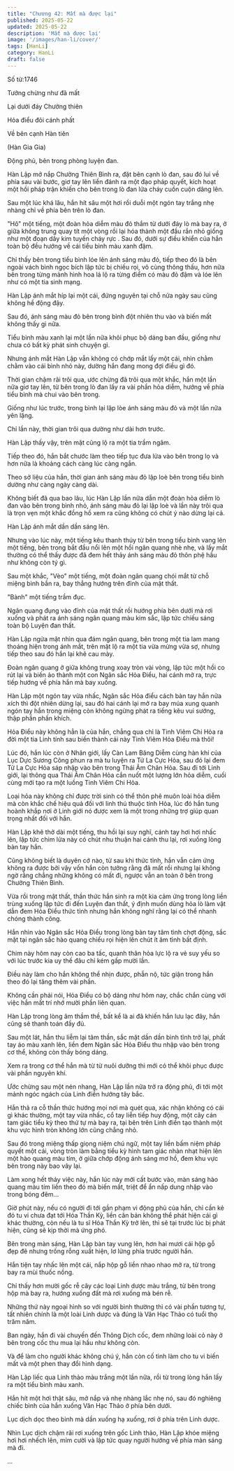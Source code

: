 ```yaml
---
title: "Chương 42: Mất mà được lại"
published: 2025-05-22
updated: 2025-05-22
description: 'Mất mà được lại'
image: '/images/han-li/cover/'
tags: [HanLi]
category: HanLi
draft: false
---
```


Số từ:1746  




Tưởng chừng như đã mất

Lại dưới đáy Chưởng thiên

Hỏa điểu đôi cánh phất

Về bên cạnh Hàn tiên

(Hàn Gia Gia)





Động phủ, bên trong phòng luyện đan.

Hàn Lập mở nắp Chưởng Thiên Bình ra, đặt bên cạnh lò đan, sau đó lui về phía sau vài bước, giơ tay lên liền đánh ra một đạo pháp quyết, kích hoạt một hồi pháp trận khiến cho bên trong lò đan lửa cháy cuồn cuộn dâng lên.

Sau một lúc khá lâu, hắn hít sâu một hơi rồi duỗi một ngón tay trắng nhẹ nhàng chỉ về phía bên trên lò đan.

"Hô" một tiếng, một đoàn hỏa diễm màu đỏ thắm từ dưới đáy lò mà bay ra, ở giữa không trung quay tít một vòng rồi lại hóa thành một đầu rắn nhỏ giống như một đoạn dây kim tuyến cháy rực . Sau đó, dưới sự điều khiển của hắn toàn bộ đều hướng về cái tiểu bình màu xanh đậm.

Chỉ thấy bên trong tiểu bình lóe lên ánh sáng màu đỏ, tiếp theo đó là bên ngoài vách bình ngọc bích lập tức bị chiếu rọi, vô cùng thông thấu, hơn nữa bên trong từng mảnh hình hoa lá lộ ra từng điểm có màu đỏ đậm và lóe lên như có một tia sinh mạng.

Hàn Lập ánh mắt híp lại một cái, đứng nguyên tại chỗ nửa ngày sau cũng không hề động đậy.

Sau đó, ánh sáng màu đỏ bên trong bình đột nhiên thu vào và biến mất không thấy gì nữa.

Tiểu bình màu xanh lại một lần nữa khôi phục bộ dáng ban đầu, giống như chưa có bất kỳ phát sinh chuyện gì.

Nhưng ánh mắt Hàn Lập vẫn không có chớp mắt lấy một cái, nhìn chằm chằm vào cái bình nhỏ này, dường hắn đang mong đợi điều gì đó.

Thời gian chậm rãi trôi qua, ước chừng đã trôi qua một khắc, hắn một lần nữa giơ tay lên, từ bên trong lò đan lấy ra vài phần hỏa diễm, hướng về phía tiểu bình mà chui vào bên trong.

Giống như lúc trước, trong bình lại lập lòe ánh sáng màu đỏ và một lần nữa yên lặng.

Chỉ lần này, thời gian trôi qua dường như dài hơn trước.

Hàn Lập thấy vậy, trên mặt cũng lộ ra một tia trầm ngâm.

Tiếp theo đó, hắn bắt chước làm theo tiếp tục đưa lửa vào bên trong lọ và hơn nữa là khoảng cách càng lúc càng ngắn.

Theo sở liệu của hắn, thời gian ánh sáng màu đỏ lập loè bên trong tiểu bình dường như càng ngày càng dài.

Không biết đã qua bao lâu, lúc Hàn Lập lần nữa dẫn một đoàn hỏa diễm lò đan vào bên trong bình nhỏ, ánh sáng màu đỏ lại lập loè và lần này trôi qua là trọn vẹn một khắc đồng hồ xem ra cũng không có chút ý nào dừng lại cả.

Hàn Lập ánh mắt dần dần sáng lên.

Nhưng vào lúc này, một tiếng kêu thanh thúy từ bên trong tiểu bình vang lên một tiếng, bên trong bắt đầu nổi lên một hồi ngân quang nhè nhẹ, và lấy mắt thường có thể thấy được đã đem hết thảy ánh sáng màu đỏ thôn phệ hầu như không còn tý gì.

Sau một khắc, "Vèo" một tiếng, một đoàn ngân quang chói mắt từ chỗ miệng bình bắn ra, bay thẳng hướng trên đỉnh của mật thất.

"Bành" một tiếng trầm đục.

Ngân quang đụng vào đỉnh của mật thất rồi hướng phía bên dưới mà rơi xuống và phát ra ánh sáng ngân quang màu kim sắc, lập tức chiếu sáng toàn bộ Luyện đan thất.

Hàn Lập ngửa mặt nhìn qua đám ngân quang, bên trong một tia lam mang thoáng hiện trong ánh mắt, trên mặt lộ ra một tia vừa mừng vừa sợ, nhưng tiếp theo sau đó hắn lại khẽ cau mày.

Đoàn ngân quang ở giữa không trung xoay tròn vài vòng, lập tức một hồi co rút lại và biến ảo thành một con Ngân sắc Hỏa Điểu, hai cánh mở ra, trực tiếp hướng về phía hắn mà bay xuống.

Hàn Lập một ngón tay vừa nhấc, Ngân sắc Hỏa điểu cách bàn tay hắn nửa xích thì đột nhiên dừng lại, sau đó hai cánh lại mở ra bay múa xung quanh ngón tay hắn trong miệng còn không ngừng phát ra tiếng kêu vui sướng, thập phần phấn khích.

Hỏa Điểu này không hẳn là của hắn, chẳng qua chỉ là Tinh Viêm Chi Hỏa ra đời một tia Linh tính sau biến thành cái này Tinh Viêm Hỏa Điểu mà thôi!

Lúc đó, hắn lúc còn ở Nhân giới, lấy Càn Lam Băng Diễm cùng hàn khí của Lục Dực Sương Công phun ra mà tu luyện ra Tử La Cực Hỏa, sau đó lại đem Tử La Cực Hỏa sáp nhập vào bên trong Thái Âm Chân Hỏa. Sau đi tới Linh giới, lại thông qua Thái Âm Chân Hỏa cắn nuốt một lượng lớn hỏa diễm, cuối cùng mới tạo ra một luồng Tinh Viêm Chi Hỏa.

Loại hỏa này không chỉ được trời sinh có thể thôn phê muôn loài hỏa diễm mà còn khắc chế hiệu quả đối với linh thú thuộc tính Hỏa, lúc đó hắn tung hoành khắp nơi ở Linh giới nó được xem là một trong những trợ giúp quan trọng nhất đối với hắn.

Hàn Lập khẽ thở dài một tiếng, thu hồi lại suy nghĩ, cánh tay hơi hơi nhấc lên, lập tức chim lửa này có chút nhu thuận hai cánh thu lại, rơi xuống lòng bàn tay hắn.

Cũng không biết là duyên cớ nào, từ sau khi thức tỉnh, hắn vẫn cảm ứng không ra được bởi vậy vốn hắn còn tưởng rằng đã mất rồi nhưng lại không ngờ rằng chẳng những không có mất đi, ngược vẫn an toàn ở bên trong Chưởng Thiên Bình.

Vừa rồi trong mật thất, thần thức hắn sinh ra một kia cảm ứng trong lòng liền trùng xuống lập tức đi đến Luyện đan thất, ý định muốn dùng hỏa lò làm vật dẫn đem Hỏa Điểu thức tỉnh nhưng hắn không nghĩ rằng lại có thể nhanh chóng thành công.

Hắn nhìn vào Ngân sắc Hỏa Điểu trong lòng bàn tay tâm tình chợt động, sắc mặt tại ngân sắc hào quang chiếu rọi hiện lên chút ít âm tình bất định.

Chim này hôm nay còn cao ba tấc, quanh thân hỏa lực lộ ra vẻ suy yếu so với lúc trước kia uy thế đâu chỉ kém gấp mười lần.

Điều này làm cho hắn không thể nhịn được, phẫn nộ, tức giận trong hắn theo đó lại tăng thêm vài phần.

Không cần phải nói, Hỏa Điểu có bộ dáng như hôm nay, chắc chắn cùng với việc hắn mất trí nhớ mười phần liên quan.

Hàn Lập trong lòng âm thầm thề, bất kể là ai đã khiến hắn lưu lạc đây, hắn cũng sẽ thanh toán đầy đủ.

Sau một lát, hắn thu liễm lại tâm thần, sắc mặt dần dần bình tĩnh trở lại, phất tay áo màu xanh lên, liền đem Ngân sắc Hỏa Điểu thu nhập vào bên trong cơ thể, không còn thấy bóng dáng.

Xem ra trong cơ thể hắn mà từ từ nuôi dưỡng thì mới có thể khôi phục được vài phần nguyên khí.

Ước chừng sau một nén nhang, Hàn Lập lần nữa trở ra động phủ, đi tới một mảnh ngóc ngách của Linh điền hướng tây bắc.

Hắn thả ra cỗ thần thức hướng mọi nơi mà quét qua, xác nhận không có cái gì khác thường, một tay vừa nhấc, cổ tay liễn tiếp huy động, một cây cán tam giác tiểu kỳ theo thứ tự mà bay ra, tại bên trên Linh điền tạo thành một khu vực hình tròn không lớn cũng chẳng nhỏ.

Sau đó trong miệng thấp giọng niệm chú ngữ, một tay liền bấm niệm pháp quyết một cái, vòng tròn làm bằng tiểu kỳ hình tam giác nhàn nhạt hiện lên một hào quang màu tím, ở giữa chớp động ánh sáng mơ hồ, đem khu vực bên trong này bao vây lại.

Làm xong hết thảy việc này, hắn lúc này mới cất bước vào, màn sáng hào quang màu tím liền theo đó mà biến mất, triệt để ẩn nấp dung nhập vào trong bóng đêm...

Giờ phút này, nếu có người đi tới gần phạm vi động phủ của hắn, chỉ cần kẻ đó tu vi chưa đạt tới Hóa Thần Kỳ, liền căn bản không thể phát hiện cái gì khác thường, còn nếu là tu sĩ Hóa Thần Kỳ trở lên, thì sẽ tại trước lúc bị phát hiện, cũng sẽ kịp thời mà ứng phó.

Bên trong màn sáng, Hàn Lập bàn tay vung lên, hơn hai mươi cái hộp gỗ đẹp đẽ nhưng trống rỗng xuất hiện, lơ lửng phía trước người hắn.

Hắn tiện tay nhấc lên một cái, nắp hộp gỗ liền nhao nhao mở ra, từ trong bay ra mùi thuốc nồng.

Chỉ thấy hơn mười gốc rễ cây các loại Linh dược màu trắng, từ bên trong hộp mà bay ra, hướng xuống đất mà rơi xuống mà bén rễ.

Những thứ này ngoại hình so với người bình thường thì có vài phần tương tự, tất nhiên chính là một loài Linh dược và đúng là Vân Hạc Thảo có tuổi thọ trăm năm.

Ban ngày, hắn đi vài chuyến đến Thông Dịch cốc, đem những loài cỏ này ở bên trong cốc thu mua lại hầu như không còn.

Và để làm cho người khác không chú ý, hắn còn cố tình làm cho tu vi biến mất và một phen thay đổi hình dạng.

Hàn Lập liếc qua Linh thảo màu trắng một lần nữa, rồi từ trong lòng hắn lấy ra một tiểu bình màu xanh.

Hắn hít một hơi thật sâu, mở nắp và nhẹ nhàng lắc nhẹ nó, sau đó nghiêng chiếc bình của hắn xuống Vân Hạc Thảo ở phía bên dưới.

Lục dịch dọc theo bình mà dần xuống hạ xuống, rơi ở phía trên Linh dược.

Nhìn Lục dịch chậm rãi rơi xuống trên gốc Linh thảo, Hàn Lập khóe miệng hơi hơi nhếch lên, mỉm cười và lập tức quay người hướng về phía màn sáng mà đi.

...
